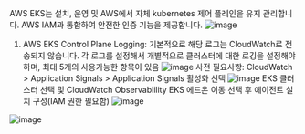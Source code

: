 AWS EKS는 설치, 운영 및 AWS에서 자체 kubernetes 제어 플레인을 유지 관리합니다. AWS IAM과 통합하여 안전한 인증 기능을 제공합니다. 
![image](https://github.com/jaehwanjoa/jae_aws/assets/90813478/68d3cb1f-4fa3-48e4-addf-57d00d54d06a)
1. AWS EKS Control Plane Logging: 기본적으로 해당 로그는 CloudWatch로 전송되지 않습니다. 각 로그를 설정해서 개별적으로 클러스터에 대한 로깅을 설정해야하며, 최대 5개의 사용가능한 항목이 있음
![image](https://github.com/jaehwanjoa/jae_aws/assets/90813478/1d4cd2ad-9d84-4e5d-bf07-7877ec6e02aa)
사전 필요사항: CloudWatch > Application Signals > Application Signals 활성화 선택
![image](https://github.com/jaehwanjoa/jae_aws/assets/90813478/c5b36726-fb6c-4b46-91ab-519741c9ca51)
EKS 클러스터 선택 및 CloudWatch Observablility EKS 에드온 이동 선택 후 에이전트 설치 구성(IAM 권한 필요함)
![image](https://github.com/jaehwanjoa/jae_aws/assets/90813478/38b99aff-2752-42cb-9836-70a0524e95aa)

![image](https://github.com/jaehwanjoa/jae_aws/assets/90813478/cb085d0f-8c01-4905-80ec-172358463fff)
